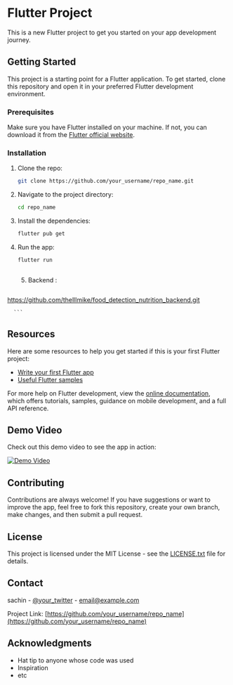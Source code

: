# Flutter Project

This is a new Flutter project to get you started on your app development journey.

## Getting Started

This project is a starting point for a Flutter application. To get started, clone this repository and open it in your preferred Flutter development environment.

### Prerequisites

Make sure you have Flutter installed on your machine. If not, you can download it from the [Flutter official website](https://flutter.dev/docs/get-started/install).

### Installation

1. Clone the repo:
   ```sh
   git clone https://github.com/your_username/repo_name.git
   ```

2. Navigate to the project directory:
   ```sh
   cd repo_name
   ```

3. Install the dependencies:
   ```sh
   flutter pub get
   ```

4. Run the app:
   ```sh
   flutter run
 
   ```
   
   5. Backend :
      ```sh
https://github.com/thelllmike/food_detection_nutrition_backend.git
        
      ```
## Resources

Here are some resources to help you get started if this is your first Flutter project:

- [Write your first Flutter app](https://docs.flutter.dev/get-started/codelab)
- [Useful Flutter samples](https://docs.flutter.dev/cookbook)

For more help on Flutter development, view the [online documentation](https://docs.flutter.dev/), which offers tutorials, samples, guidance on mobile development, and a full API reference.

## Demo Video

Check out this demo video to see the app in action:

[![Demo Video](https://img.youtube.com/vi/7aO2oqI6suw/0.jpg)](https://www.youtube.com/watch?v=7aO2oqI6suw)

## Contributing

Contributions are always welcome! If you have suggestions or want to improve the app, feel free to fork this repository, create your own branch, make changes, and then submit a pull request.

## License

This project is licensed under the MIT License - see the [LICENSE.txt](LICENSE.txt) file for details.

## Contact

sachin - [@your_twitter](https://twitter.com/thelllmike) - email@example.com

Project Link: [https://github.com/your_username/repo_name](https://github.com/your_username/repo_name)

## Acknowledgments

- Hat tip to anyone whose code was used
- Inspiration
- etc
